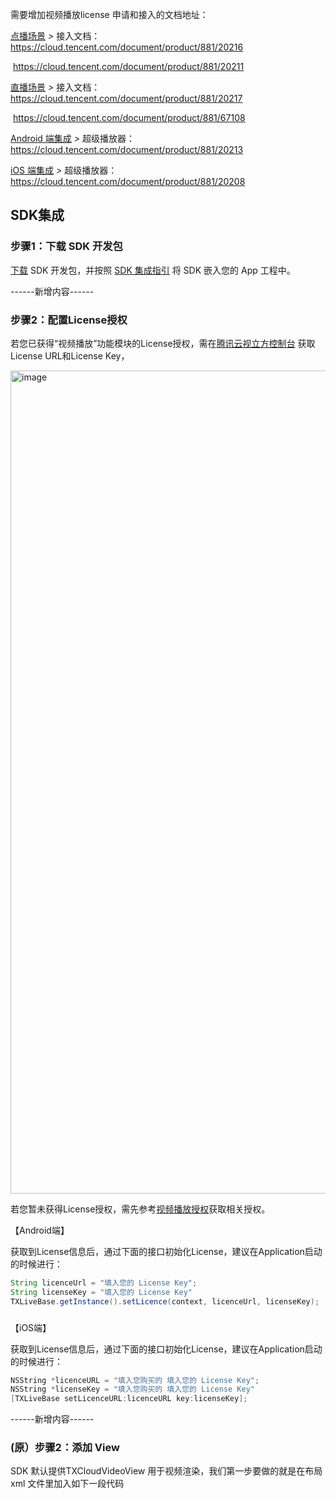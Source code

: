 需要增加视频播放license 申请和接入的文档地址：

[点播场景](https://cloud.tencent.com/document/product/881/67112) *>* 接入文档： https://cloud.tencent.com/document/product/881/20216

​							          https://cloud.tencent.com/document/product/881/20211

[直播场景](https://cloud.tencent.com/document/product/881/67110) *>* 接入文档： https://cloud.tencent.com/document/product/881/20217

​                                         https://cloud.tencent.com/document/product/881/67108

 [Android 端集成](https://cloud.tencent.com/document/product/881/20200) *>* 超级播放器： https://cloud.tencent.com/document/product/881/20213

 [iOS 端集成](https://cloud.tencent.com/document/product/881/20199) *>* 超级播放器：https://cloud.tencent.com/document/product/881/20208





## SDK集成

### 步骤1：下载 SDK 开发包

[下载](https://vcube.cloud.tencent.com/home.html) SDK 开发包，并按照 [SDK 集成指引](https://cloud.tencent.com/document/product/1449/56987) 将 SDK 嵌入您的 App 工程中。

------新增内容------


### 步骤2：配置License授权

若您已获得“视频播放”功能模块的License授权，需在[腾讯云视立方控制台](https://console.cloud.tencent.com/vcube) 获取License URL和License Key，

<img width="1317" alt="image" src="https://user-images.githubusercontent.com/88317062/169646279-929248e3-8ded-4b9e-8b04-2b6e462054a0.png">

若您暂未获得License授权，需先参考[视频播放授权]()获取相关授权。

【Android端】

获取到License信息后，通过下面的接口初始化License，建议在Application启动的时候进行：

```java
String licenceUrl = "填入您的 License Key";
String licenseKey = "填入您的 License Key"
TXLiveBase.getInstance().setLicence(context, licenceUrl, licenseKey);
```

### 

【iOS端】

获取到License信息后，通过下面的接口初始化License，建议在Application启动的时候进行：

```objective-c
NSString *licenceURL = "填入您购买的 填入您的 License Key";
NSString *licenseKey = "填入您购买的 填入您的 License Key"
[TXLiveBase setLicenceURL:licenceURL key:licenseKey];
```

------新增内容------

### (原）步骤2：添加 View

SDK 默认提供TXCloudVideoView 用于视频渲染，我们第一步要做的就是在布局 xml 文件里加入如下一段代码

